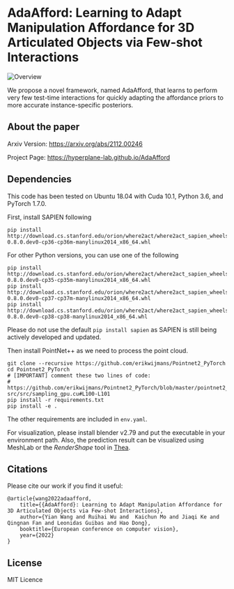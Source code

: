 # AdaAfford: Learning to Adapt Manipulation Affordance for 3D Articulated Objects via Few-shot Interactions


![Overview](/images/adagif2.gif)

We propose a novel framework, named AdaAfford, that learns to perform very few test-time interactions for quickly adapting the affordance priors to more accurate instance-specific posteriors.

## About the paper

Arxiv Version: https://arxiv.org/abs/2112.00246

Project Page: https://hyperplane-lab.github.io/AdaAfford

## Dependencies

This code has been tested on Ubuntu 18.04 with Cuda 10.1, Python 3.6, and PyTorch 1.7.0.

First, install SAPIEN following

    pip install http://download.cs.stanford.edu/orion/where2act/where2act_sapien_wheels/sapien-0.8.0.dev0-cp36-cp36m-manylinux2014_x86_64.whl

For other Python versions, you can use one of the following

    pip install http://download.cs.stanford.edu/orion/where2act/where2act_sapien_wheels/sapien-0.8.0.dev0-cp35-cp35m-manylinux2014_x86_64.whl
    pip install http://download.cs.stanford.edu/orion/where2act/where2act_sapien_wheels/sapien-0.8.0.dev0-cp37-cp37m-manylinux2014_x86_64.whl
    pip install http://download.cs.stanford.edu/orion/where2act/where2act_sapien_wheels/sapien-0.8.0.dev0-cp38-cp38-manylinux2014_x86_64.whl

Please do not use the default `pip install sapien` as SAPIEN is still being actively developed and updated.

Then install PointNet++ as we need to process the point cloud.

    git clone --recursive https://github.com/erikwijmans/Pointnet2_PyTorch
    cd Pointnet2_PyTorch
    # [IMPORTANT] comment these two lines of code:
    #   https://github.com/erikwijmans/Pointnet2_PyTorch/blob/master/pointnet2_ops_lib/pointnet2_ops/_ext-src/src/sampling_gpu.cu#L100-L101
    pip install -r requirements.txt
    pip install -e .

The other requirements are included in `env.yaml`.

For visualization, please install blender v2.79 and put the executable in your environment path.
Also, the prediction result can be visualized using MeshLab or the *RenderShape* tool in [Thea](https://github.com/sidch/thea).

## Citations

Please cite our work if you find it useful:

    @article{wang2022adaafford,
        title={{AdaAfford}: Learning to Adapt Manipulation Affordance for 3D Articulated Objects via Few-shot Interactions},
        author={Yian Wang and Ruihai Wu and  Kaichun Mo and Jiaqi Ke and Qingnan Fan and Leonidas Guibas and Hao Dong},
        booktitle={European conference on computer vision},
        year={2022}
    }


## License

MIT Licence

